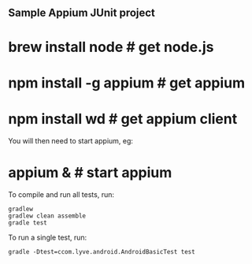 Sample Appium JUnit project
---
# brew install node      # get node.js
# npm install -g appium  # get appium
# npm install wd         # get appium client

You will then need to start appium, eg:

# appium &               # start appium


To compile and run all tests, run:

    gradlew
    gradlew clean assemble
    gradle test

To run a single test, run:

    gradle -Dtest=ccom.lyve.android.AndroidBasicTest test
